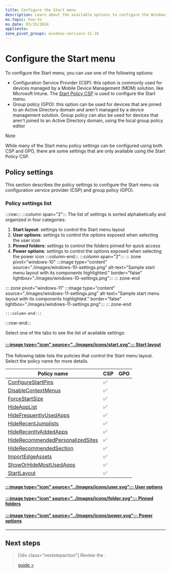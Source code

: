 ```yaml
---
title: Configure the Start menu
description: Learn about the available options to configure the Windows Start menu and how to configure them via Configuration Service Providers (CSP) or group policy (GPO).
ms.topic: how-to
ms.date: 03/15/2024
appliesto:
zone_pivot_groups: windows-versions-11-10
---
```


# Configure the Start menu

To configure the Start menu, you can use one of the following options:

- Configuration Service Provider (CSP): this option is commonly used for devices managed by a Mobile Device Management (MDM) solution, like Microsoft Intune. The [Start Policy CSP][WIN-1] is used to configure the Start menu.
- Group policy (GPO): this option can be used for devices that are joined to an Active Directory domain and aren't managed by a device management solution. Group policy can also be used for devices that aren't joined to an Active Directory domain, using the local group policy editor

> [!NOTE]
> While many of the Start menu policy settings can be configured using both CSP and GPO, there are some settings that are only available using the Start Policy CSP.

## Policy settings

This section describes the policy settings to configure the Start menu via configuration service provider (CSP) and group policy (GPO).

### Policy settings list




:::row:::
:::column span="2":::
The list of settings is sorted alphabetically and organized in four categories:

1. **Start layout**: settings to control the Start menu layout
1. **User options**: settings to control the options exposed when selecting the user icon
1. **Pinned folders**: settings to control the folders pinned for quick access
1. **Power options**: settings to control the options exposed when selecting the power icon
    :::column-end:::
:::column span="2":::
::: zone pivot="windows-10"
    :::image type="content" source="./images/windows-10-settings.png" alt-text="Sample start menu layout with its components highlighted." border="false" lightbox="./images/windows-10-settings.png":::
::: zone-end

::: zone pivot="windows-11"
    :::image type="content" source="./images/windows-11-settings.png" alt-text="Sample start menu layout with its components highlighted." border="false" lightbox="./images/windows-11-settings.png":::
::: zone-end

    :::column-end:::
:::row-end:::


Select one of the tabs to see the list of available settings:

#### [:::image type="icon" source="../images/icons/start.svg"::: **Start layout**](#tab/start)

The following table lists the policies that control the Start menu layout. Select the policy name for more details.

|Policy name| CSP | GPO |
|-|-|-|
|[ConfigureStartPins](/windows/client-management/mdm/policy-csp-start#configurestartpins)|✅||
|[DisableContextMenus](/windows/client-management/mdm/policy-csp-start#disablecontextmenus)|✅||
|[ForceStartSize](/windows/client-management/mdm/policy-csp-start#forcestartsize)|✅||
|[HideAppList](/windows/client-management/mdm/policy-csp-start#hideapplist)|✅||
|[HideFrequentlyUsedApps](/windows/client-management/mdm/policy-csp-start#hidefrequentlyusedapps)|✅||
|[HideRecentJumplists](/windows/client-management/mdm/policy-csp-start#hiderecentjumplists)|✅||
|[HideRecentlyAddedApps](/windows/client-management/mdm/policy-csp-start#hiderecentlyaddedapps)|✅||
|[HideRecommendedPersonalizedSites](/windows/client-management/mdm/policy-csp-start#hiderecommendedpersonalizedsites)|✅||
|[HideRecommendedSection](/windows/client-management/mdm/policy-csp-start#hiderecommendedsection)|✅||
|[ImportEdgeAssets](/windows/client-management/mdm/policy-csp-start#importedgeassets)|✅||
|[ShowOrHideMostUsedApps](/windows/client-management/mdm/policy-csp-start#showorhidemostusedapps)|✅||
|[StartLayout](/windows/client-management/mdm/policy-csp-start#startlayout)|✅||

#### [:::image type="icon" source="../images/icons/user.svg"::: **User options**](#tab/user)

#### [:::image type="icon" source="../images/icons/folder.svg"::: **Pinned folders**](#tab/folders)

#### [:::image type="icon" source="../images/icons/power.svg"::: **Power options**](#tab/power)

---

## Next steps

> [!div class="nextstepaction"]
> Review the .
>
>
> [guide >](guide.md)

<!--links-->

[WIN-1]: /windows/client-management/mdm/policy-csp-start


<!--

## Start

[ConfigureStartPins](/windows/client-management/mdm/policy-csp-start#configurestartpins)
[DisableContextMenus](/windows/client-management/mdm/policy-csp-start#disablecontextmenus)
[ForceStartSize](/windows/client-management/mdm/policy-csp-start#forcestartsize)
[HideAppList](/windows/client-management/mdm/policy-csp-start#hideapplist)
[HideFrequentlyUsedApps](/windows/client-management/mdm/policy-csp-start#hidefrequentlyusedapps)
[HideRecentJumplists](/windows/client-management/mdm/policy-csp-start#hiderecentjumplists)
[HideRecentlyAddedApps](/windows/client-management/mdm/policy-csp-start#hiderecentlyaddedapps)
[HideRecommendedPersonalizedSites](/windows/client-management/mdm/policy-csp-start#hiderecommendedpersonalizedsites)
[HideRecommendedSection](/windows/client-management/mdm/policy-csp-start#hiderecommendedsection)
[ImportEdgeAssets](/windows/client-management/mdm/policy-csp-start#importedgeassets)
[ShowOrHideMostUsedApps](/windows/client-management/mdm/policy-csp-start#showorhidemostusedapps)
[StartLayout](/windows/client-management/mdm/policy-csp-start#startlayout)

### Pinned folders

[AllowPinnedFolderDocuments](/windows/client-management/mdm/policy-csp-start#allowpinnedfolderdocuments)
[AllowPinnedFolderDownloads](/windows/client-management/mdm/policy-csp-start#allowpinnedfolderdownloads)
[AllowPinnedFolderFileExplorer](/windows/client-management/mdm/policy-csp-start#allowpinnedfolderfileexplorer)
[AllowPinnedFolderHomeGroup](/windows/client-management/mdm/policy-csp-start#allowpinnedfolderhomegroup)
[AllowPinnedFolderMusic](/windows/client-management/mdm/policy-csp-start#allowpinnedfoldermusic)
[AllowPinnedFolderNetwork](/windows/client-management/mdm/policy-csp-start#allowpinnedfoldernetwork)
[AllowPinnedFolderPersonalFolder](/windows/client-management/mdm/policy-csp-start#allowpinnedfolderpersonalfolder)
[AllowPinnedFolderPictures](/windows/client-management/mdm/policy-csp-start#allowpinnedfolderpictures)
[AllowPinnedFolderSettings](/windows/client-management/mdm/policy-csp-start#allowpinnedfoldersettings)
[AllowPinnedFolderVideos](/windows/client-management/mdm/policy-csp-start#allowpinnedfoldervideos)

### User

[HideChangeAccountSettings](/windows/client-management/mdm/policy-csp-start#hidechangeaccountsettings)
[HideLock](/windows/client-management/mdm/policy-csp-start#hidelock)
[HideSignOut](/windows/client-management/mdm/policy-csp-start#hidesignout)
[HideSwitchAccount](/windows/client-management/mdm/policy-csp-start#hideswitchaccount)
[HideUserTile](/windows/client-management/mdm/policy-csp-start#hideusertile)

### Power

[HideHibernate](/windows/client-management/mdm/policy-csp-start#hidehibernate)
[HidePowerButton](/windows/client-management/mdm/policy-csp-start#hidepowerbutton)
[HideRestart](/windows/client-management/mdm/policy-csp-start#hiderestart)
[HideShutDown](/windows/client-management/mdm/policy-csp-start#hideshutdown)
[HideSleep](/windows/client-management/mdm/policy-csp-start#hidesleep)

## Taskbar

[DisableControlCenter](/windows/client-management/mdm/policy-csp-start#disablecontrolcenter)
[DisableEditingQuickSettings](/windows/client-management/mdm/policy-csp-start#disableeditingquicksettings)
[HidePeopleBar](/windows/client-management/mdm/policy-csp-start#hidepeoplebar)
[HideTaskViewButton](/windows/client-management/mdm/policy-csp-start#hidetaskviewbutton)
[NoPinningToTaskbar](/windows/client-management/mdm/policy-csp-start#nopinningtotaskbar)
[SimplifyQuickSettings](/windows/client-management/mdm/policy-csp-start#simplifyquicksettings)



###


# Supported configuration service provider (CSP) policies for Windows 11 Start menu

The Windows OS exposes CSPs that are used by MDM providers, like [Microsoft Intune](/mem/intune/fundamentals/what-is-intune). In an MDM policy, these CSPs are settings that you configure in a policy. When the policy is ready, you deploy the policy to your devices.

This article lists the CSPs that are available to customize the Start menu for Windows 11 devices. Windows 11 uses the [Policy CSP - Start](/windows/client-management/mdm/policy-csp-start). For more general information, see [Configuration service provider (CSP) reference](/windows/client-management/mdm/configuration-service-provider-reference).

For information on customizing the Start menu layout using policy, see [Customize the Start menu layout](customize-and-export-start-layout.md).

## Existing Windows CSP policies that Windows 11 supports

- **Start/ShowOrHideMostUsedApps**: This policy enforces always showing Most Used Apps, or always hiding Most Used Apps in the Start menu. If you use this policy, the [Start/HideFrequentlyUsedApps](/windows/client-management/mdm/policy-csp-start#start-hidefrequentlyusedapps) policy is ignored.

  The [Start/HideFrequentlyUsedApps](/windows/client-management/mdm/policy-csp-start#start-hidefrequentlyusedapps) policy enforces hiding Most Used Apps on the Start menu. You can't use this policy to enforce always showing Most Used Apps on the Start menu.

**The following policies are supported starting with Windows 11, version 22H2:**

- [Start/HideAppList](/windows/client-management/mdm/policy-csp-start#start-hideapplist)
- [Start/DisableContextMenus](/windows/client-management/mdm/policy-csp-start#start-disablecontextmenus)

## Existing CSP policies that Windows 11 doesn't support

- [Start/StartLayout](/windows/client-management/mdm/policy-csp-start#start-startlayout)
  - Group policy: `User Configuration\Administrative Templates\Start Menu and Taskbar\Start Layout`

- [Start/HideRecentlyAddedApps](/windows/client-management/mdm/policy-csp-start#start-hiderecentlyaddedapps)
- Group policy: `Computer Configuration\Administrative Templates\Start Menu and Taskbar\Remove "Recently added" list from Start Menu`

> [!NOTE]
> The following two policies are supported starting in Windows 11, version 22H2

- [Start/HideAppList](/windows/client-management/mdm/policy-csp-start#start-hideapplist)
  - Group policy:
    - `Computer Configuration\Administrative Templates\Start Menu and Taskbar\Remove All Programs list from the Start menu`
    - `User Configuration\Administrative Templates\Start Menu and Taskbar\Remove All Programs list from the Start menu`

- [Start/DisableContextMenus](/windows/client-management/mdm/policy-csp-start#start-disablecontextmenus)
  - Group policy:

    - `Computer Configuration\Administrative Templates\Start Menu and Taskbar\Disable context menus in the Start Menu`
    - `User Configuration\Administrative Templates\Start Menu and Taskbar\Disable context menus in the Start Menu`

:::image type="content" source="images/windows-11.png" alt-text="Screenshot of the Windows 11 Start menu." border="false":::

:::image type="content" source="images/windows-11-no-recommended.png" alt-text="Screenshot of the Windows 11 Start menu without recommendations." border="false":::
